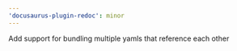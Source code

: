 ```yaml
---
'docusaurus-plugin-redoc': minor
---
```


Add support for bundling multiple yamls that reference each other
